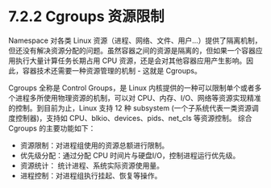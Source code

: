 # 7.2.2 Cgroups 资源限制

Namespace 对各类 Linux 资源（进程、网络、文件、用户...）提供了隔离机制，但还没有解决资源分配的问题。虽然容器之间的资源是隔离的，但如果一个容器应用执行大量计算任务长期占用 CPU 资源，还是会对其他容器应用产生影响。因此，容器技术还需要一种资源管理的机制 - 这就是 Cgroups。

Cgroups 全称是 Control Groups，是 Linux 内核提供的一种可以限制单个或者多个进程多所使用物理资源的机制，可以对 CPU、内存、I/O、网络等资源实现精准的控制。到目前为止，Linux 支持 12 种 subsystem (一个子系统代表一类资源调度控制器)，支持如 CPU、blkio、devices、pids、net_cls 等资源控制。 综合 Cgroups 的主要功能如下：

- 资源限制：对进程组使用的资源总额进行限制。
- 优先级分配：通过分配 CPU 时间片与硬盘I/O，控制进程运行优先级。
- 资源统计： 统计进程、系统实际资源使用量。
- 进程控制：对进程组执行挂起、恢复等操作。


